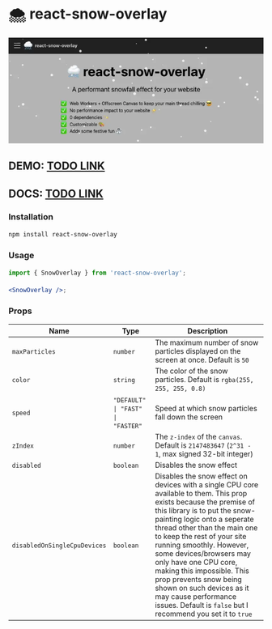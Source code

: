 # 🌨️ react-snow-overlay

![](react-snow-overlay.webp)

## DEMO: [TODO LINK]()

## DOCS: [TODO LINK]()

### Installation

```bash
npm install react-snow-overlay
```

### Usage

```jsx
import { SnowOverlay } from 'react-snow-overlay';

<SnowOverlay />;
```

### Props

| Name                         | Type                              | Description                                                                                                                                                                                                                                                                                                                                                                                                                                                                                            |
| ---------------------------- | --------------------------------- | ------------------------------------------------------------------------------------------------------------------------------------------------------------------------------------------------------------------------------------------------------------------------------------------------------------------------------------------------------------------------------------------------------------------------------------------------------------------------------------------------------ |
| `maxParticles`               | `number`                          | The maximum number of snow particles displayed on the screen at once. Default is `50`                                                                                                                                                                                                                                                                                                                                                                                                                  |
| `color`                      | `string`                          | The color of the snow particles. Default is `rgba(255, 255, 255, 0.8)`                                                                                                                                                                                                                                                                                                                                                                                                                                 |
| `speed`                      | `"DEFAULT" \| "FAST" \| "FASTER"` | Speed at which snow particles fall down the screen                                                                                                                                                                                                                                                                                                                                                                                                                                                     |
| `zIndex`                     | `number`                          | The `z-index` of the `canvas`. Default is `2147483647` (`2^31 - 1`, max signed 32-bit integer)                                                                                                                                                                                                                                                                                                                                                                                                         |
| `disabled`                   | `boolean`                         | Disables the snow effect                                                                                                                                                                                                                                                                                                                                                                                                                                                                               |
| `disabledOnSingleCpuDevices` | `boolean`                         | Disables the snow effect on devices with a single CPU core available to them. This prop exists because the premise of this library is to put the snow-painting logic onto a seperate thread other than the main one to keep the rest of your site running smoothly. However, some devices/browsers may only have one CPU core, making this impossible. This prop prevents snow being shown on such devices as it may cause performance issues. Default is `false` but I recommend you set it to `true` |
